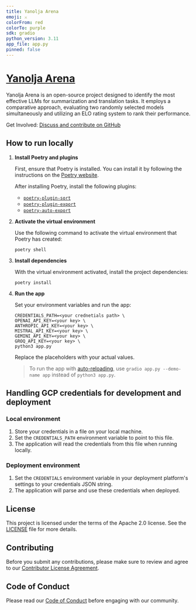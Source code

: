 ```yaml
---
title: Yanolja Arena
emoji: ⚔️
colorFrom: red
colorTo: purple
sdk: gradio
python_version: 3.11
app_file: app.py
pinned: false
---
```


# [Yanolja Arena](https://huggingface.co/spaces/yanolja/arena)

Yanolja Arena is an open-source project designed to identify the most effective LLMs for summarization and translation tasks. It employs a comparative approach, evaluating two randomly selected models simultaneously and utilizing an ELO rating system to rank their performance.

Get Involved: [Discuss and contribute on GitHub](https://github.com/yanolja/arena)

## How to run locally

1. **Install Poetry and plugins**

   First, ensure that Poetry is installed. You can install it by following the instructions on the [Poetry website](https://python-poetry.org/docs/#installing-with-pipx).

   After installing Poetry, install the following plugins:

   - [`poetry-plugin-sort`](https://github.com/andrei-shabanski/poetry-plugin-sort?tab=readme-ov-file#installation)
   - [`poetry-plugin-export`](https://github.com/python-poetry/poetry-plugin-export?tab=readme-ov-file#installation)
   - [`poetry-auto-export`](https://github.com/Ddedalus/poetry-auto-export?tab=readme-ov-file#installation)

1. **Activate the virtual environment**

   Use the following command to activate the virtual environment that Poetry has created:

   ```shell
   poetry shell
   ```

1. **Install dependencies**

   With the virtual environment activated, install the project dependencies:

   ```shell
   poetry install
   ```

1. **Run the app**

   Set your environment variables and run the app:

   ```shell
   CREDENTIALS_PATH=<your crednetials path> \
   OPENAI_API_KEY=<your key> \
   ANTHROPIC_API_KEY=<your key> \
   MISTRAL_API_KEY=<your key> \
   GEMINI_API_KEY=<your key> \
   GROQ_API_KEY=<your key> \
   python3 app.py
   ```

   Replace the placeholders with your actual values.

   > To run the app with [auto-reloading](https://www.gradio.app/guides/developing-faster-with-reload-mode), use `gradio app.py --demo-name app` instead of `python3 app.py`.

## Handling GCP credentials for development and deployment

### Local environment

1. Store your credentials in a file on your local machine.
1. Set the `CREDENTIALS_PATH` environment variable to point to this file.
1. The application will read the credentials from this file when running locally.

### Deployment environment

1. Set the `CREDENTIALS` environment variable in your deployment platform's settings to your credentials JSON string.
2. The application will parse and use these credentials when deployed.

## License

This project is licensed under the terms of the Apache 2.0 license. See the [LICENSE](LICENSE) file for more details.

## Contributing

Before you submit any contributions, please make sure to review and agree to our [Contributor License Agreement](CLA.md).

## Code of Conduct

Please read our [Code of Conduct](CODE_OF_CONDUCT.md) before engaging with our community.
